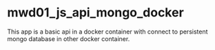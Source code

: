 # mwd01_js_api_mongo_docker
This app is a basic api in a docker container with connect to persistent mongo database in other docker container.
